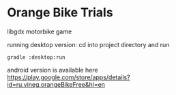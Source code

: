# Orange Bike Trials
libgdx motorbike game

running desktop version:
cd into project directory and run

```gradle :desktop:run```

android version is available here
https://play.google.com/store/apps/details?id=ru.vineg.orangeBikeFree&hl=en
